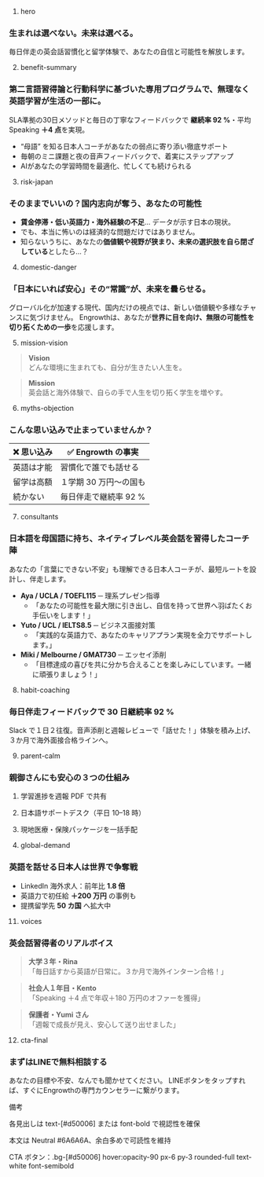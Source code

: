 1. hero
### 生まれは選べない。未来は選べる。
毎日伴走の英会話習慣化と留学体験で、あなたの自信と可能性を解放します。

2. benefit-summary
### 第二言語習得論と行動科学に基づいた専用プログラムで、無理なく英語学習が生活の一部に。
SLA準拠の30日メソッドと毎日の丁寧なフィードバックで **継続率 92 %**・平均 Speaking **＋4 点**を実現。
- “母語” を知る日本人コーチがあなたの弱点に寄り添い徹底サポート
- 毎朝のミニ課題と夜の音声フィードバックで、着実にステップアップ
- AIがあなたの学習時間を最適化、忙しくても続けられる

3. risk-japan
### そのままでいいの？国内志向が奪う、あなたの可能性
- **賃金停滞・低い英語力・海外経験の不足**… データが示す日本の現状。
- でも、本当に怖いのは経済的な問題だけではありません。
- 知らないうちに、あなたの**価値観や視野が狭まり、未来の選択肢を自ら閉ざしている**としたら…？

4. domestic-danger
### 「日本にいれば安心」その“常識”が、未来を曇らせる。
グローバル化が加速する現代、国内だけの視点では、新しい価値観や多様なチャンスに気づけません。
Engrowthは、あなたが**世界に目を向け、無限の可能性を切り拓くための一歩**を応援します。

5. mission-vision
> **Vision**  
> どんな環境に生まれても、自分が生きたい人生を。  

> **Mission**  
> 英会話と海外体験で、自らの手で人生を切り拓く学生を増やす。

6. myths-objection
### こんな思い込みで止まっていませんか？
| ❌ 思い込み | ✅ Engrowth の事実 |
|-------------|------------------|
| 英語は才能 | 習慣化で誰でも話せる |
| 留学は高額 | １学期 30 万円〜の国も |
| 続かない | 毎日伴走で継続率 92 % |

7. consultants
### 日本語を母国語に持ち、ネイティブレベル英会話を習得したコーチ陣
あなたの「言葉にできない不安」も理解できる日本人コーチが、最短ルートを設計し、伴走します。
- **Aya / UCLA / TOEFL115** ─ 理系プレゼン指導
  - 「あなたの可能性を最大限に引き出し、自信を持って世界へ羽ばたくお手伝いをします！」
- **Yuto / UCL / IELTS8.5** ─ ビジネス面接対策
  - 「実践的な英語力で、あなたのキャリアプラン実現を全力でサポートします。」
- **Miki / Melbourne / GMAT730** ─ エッセイ添削
  - 「目標達成の喜びを共に分かち合えることを楽しみにしています。一緒に頑張りましょう！」

8. habit-coaching
### 毎日伴走フィードバックで 30 日継続率 92 %
Slack で１日２往復。音声添削と週報レビューで「話せた！」体験を積み上げ、３か月で海外面接合格ラインへ。

9. parent-calm
### 親御さんにも安心の３つの仕組み
1. 学習進捗を週報 PDF で共有  
2. 日本語サポートデスク（平日 10–18 時）  
3. 現地医療・保険パッケージを一括手配

10. global-demand
### 英語を話せる日本人は世界で争奪戦
- LinkedIn 海外求人：前年比 **1.8 倍**  
- 英語力で初任給 **＋200 万円** の事例も  
- 提携留学先 **50 カ国** へ拡大中

11. voices
### 英会話習得者のリアルボイス
> **大学３年・Rina**  
> 「毎日話すから英語が日常に。３か月で海外インターン合格！」  

> **社会人１年目・Kento**  
> 「Speaking ＋4 点で年収＋180 万円のオファーを獲得」  

> **保護者・Yumi さん**  
> 「週報で成長が見え、安心して送り出せました」

12. cta-final
### まずはLINEで無料相談する
あなたの目標や不安、なんでも聞かせてください。
LINEボタンをタップすれば、すぐにEngrowthの専門カウンセラーに繋がります。

備考

各見出しは text-[#d50006] または font-bold で視認性を確保

本文は Neutral #6A6A6A、余白多めで可読性を維持

CTA ボタン：.bg-[#d50006] hover:opacity-90 px-6 py-3 rounded-full text-white font-semibold



